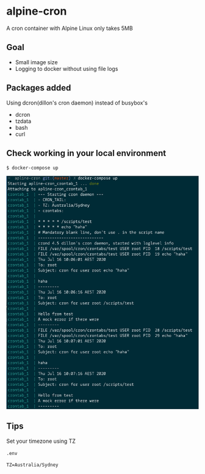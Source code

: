 # alpine-cron
A cron container with Alpine Linux only takes 5MB

## Goal

- Small image size
- Logging to docker without using file logs

## Packages added

Using dcron(dillon's cron daemon) instead of busybox's

- dcron
- tzdata
- bash
- curl

## Check working in your local environment

```
$ docker-compose up
```

![Screenshot](https://raw.githubusercontent.com/kennyhyun/alpine-cron/master/alpine.cron.png)

## Tips

Set your timezone using TZ

`.env`
```
TZ=Australia/Sydney
```
